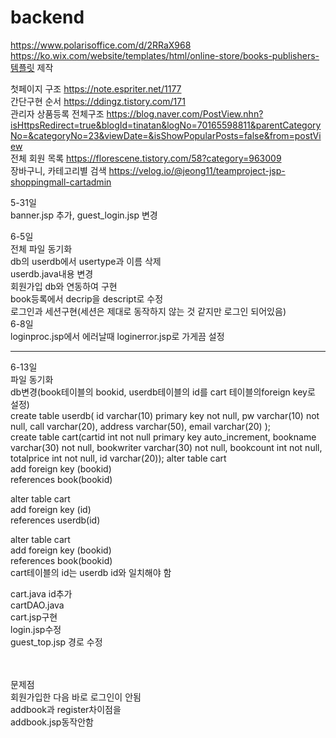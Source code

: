 # backend
https://www.polarisoffice.com/d/2RRaX968
https://ko.wix.com/website/templates/html/online-store/books-publishers-템플릿 제작

첫페이지 구조 https://note.espriter.net/1177
<br>
간단구현 순서 https://ddingz.tistory.com/171
<br>
관리자 상품등록 전체구조 https://blog.naver.com/PostView.nhn?isHttpsRedirect=true&blogId=tinatan&logNo=70165598811&parentCategoryNo=&categoryNo=23&viewDate=&isShowPopularPosts=false&from=postView
<br>
전체 회원 목록 https://florescene.tistory.com/58?category=963009
<br>
장바구니, 카테고리별 검색 https://velog.io/@jeong11/teamproject-jsp-shoppingmall-cartadmin
<br>

5-31일<br>
banner.jsp 추가, guest_login.jsp 변경

6-5일<br>
전체 파일 동기화<br>
db의 userdb에서 usertype과 이름 삭제<br>
userdb.java내용 변경<br>
회원가입 db와 연동하여 구현<br>
book등록에서 decrip을 descript로 수정<br>
로그인과 세션구현(세션은 제대로 동작하지 않는 것 같지만 로그인 되어있음)
<br>
6-8일<br>
loginproc.jsp에서 에러날때 loginerror.jsp로 가게끔 설정
<br><hr>
6-13일<br>
파일 동기화<br>
db변경(book테이블의 bookid, userdb테이블의 id를 cart 테이블의foreign key로 설정)<br>
create table userdb( id varchar(10) primary key not null, pw varchar(10) not null, call varchar(20), address varchar(50), email varchar(20) );<br>
create table cart(cartid int not null primary key auto_increment, bookname varchar(30) not null, bookwriter varchar(30) not null, bookcount int not null, totalprice int not null, id varchar(20));
alter table cart<br>
add foreign key (bookid)<br>
references book(bookid)<br>

alter table cart<br>
add foreign key (id)<br>
references userdb(id)<br>

alter table cart<br>
add foreign key (bookid)<br>
references book(bookid)<br>
cart테이블의 id는 userdb id와 일치해야 함<br>

cart.java id추가<br>
cartDAO.java<br>
cart.jsp구현<br>
login.jsp수정<br>
guest_top.jsp 경로 수정<br>

<br><br>문제점<br>
회원가입한 다음 바로 로그인이 안됨<br>
addbook과 register차이점을 <br>
addbook.jsp동작안함<br>
